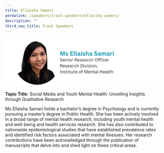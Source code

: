 ```yaml
---
title: Ellaisha Samari
permalink: /speakers/track-speakers/ellaisha-samari/
description: ""
third_nav_title: Track Speakers
---
```

<div style="display: flex; flex-wrap: wrap;">
  <div style="flex-basis: 100%; max-width: 100%;">
    <img alt="track speakers 1" src="/images/SpeakersPhoto/ellaishasamari.png">
  </div></div>
	
**Topic Title:** Social Media and Youth Mental Health: Unveiling Insights through Qualitative 
Research 

Ms Ellaisha Samari holds a bachelor’s degree in Psychology and is currently pursuing a master’s degree in Public Health. She has been actively involved in a broad range of mental health research, including youth mental health and well-being and health services research. She has also contributed to nationwide epidemiological studies that have established prevalence rates and identified risk factors associated with mental illnesses. Her research contributions have been acknowledged through the publication of manuscripts that delve into and shed light on these critical areas.